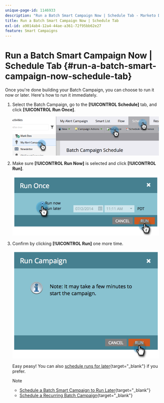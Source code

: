 ```yaml
---
unique-page-id: 1146933
description: "Run a Batch Smart Campaign Now | Schedule Tab - Marketo Docs - Product Documentation"
title: Run a Batch Smart Campaign Now | Schedule Tab
exl-id: a9014ab4-12a4-44ae-a361-72f95bb62e27
feature: Smart Campaigns
---
```

# Run a Batch Smart Campaign Now | Schedule Tab {#run-a-batch-smart-campaign-now-schedule-tab}

Once you're done building your Batch Campaign, you can choose to run it now or later. Here's how to run it immediately.

1. Select the Batch Campaign, go to the **[!UICONTROL Schedule]** tab, and click **[!UICONTROL Run Once]**.

   ![](assets/run-a-batch-smart-campaign-now-schedule-tab-1.png)

1. Make sure **[!UICONTROL Run Now]** is selected and click **[!UICONTROL Run]**.

   ![](assets/run-a-batch-smart-campaign-now-schedule-tab-2.png)

1. Confirm by clicking **[!UICONTROL Run]** one more time.

   ![](assets/run-a-batch-smart-campaign-now-schedule-tab-3.png)

   Easy peasy! You can also [schedule runs for later](/help/marketo/product-docs/core-marketo-concepts/smart-campaigns/using-smart-campaigns/schedule-a-batch-smart-campaign-to-run-later.md){target="_blank"} if you prefer.

   >[!NOTE]
   >
   >* [Schedule a Batch Smart Campaign to Run Later](/help/marketo/product-docs/core-marketo-concepts/smart-campaigns/using-smart-campaigns/schedule-a-batch-smart-campaign-to-run-later.md){target="_blank"}
   >* [Schedule a Recurring Batch Campaign](/help/marketo/product-docs/core-marketo-concepts/smart-campaigns/using-smart-campaigns/schedule-a-recurring-batch-campaign.md){target="_blank"}
